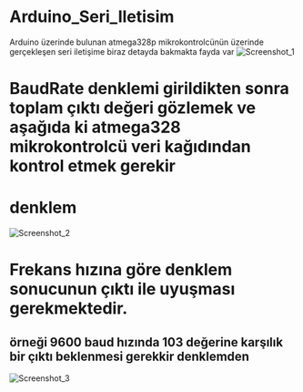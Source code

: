 # Arduino_Seri_Iletisim
Arduino üzerinde bulunan atmega328p mikrokontrolcünün üzerinde gerçekleşen seri iletişime biraz detayda bakmakta fayda var
![Screenshot_1](https://github.com/gncmuh/Arduino_Seri_Iletisim/assets/98836835/52120153-1d41-41c0-ac84-ece46f962b67)

# BaudRate denklemi girildikten sonra toplam çıktı değeri gözlemek ve aşağıda ki atmega328 mikrokontrolcü veri kağıdından kontrol etmek gerekir
# denklem
![Screenshot_2](https://github.com/gncmuh/Arduino_Seri_Iletisim/assets/98836835/c5aa1525-86ce-4394-b990-0684ebcda8dc)

# Frekans hızına göre denklem sonucunun çıktı ile uyuşması gerekmektedir.
  ## örneği 9600 baud hızında 103 değerine karşılık bir çıktı beklenmesi gerekkir denklemden

![Screenshot_3](https://github.com/gncmuh/Arduino_Seri_Iletisim/assets/98836835/31d0daf9-1b65-486e-84de-7a2dc4531657)

